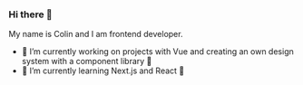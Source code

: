 ### Hi there 👋

My name is Colin and I am frontend developer.

- 🔭 I’m currently working on projects with Vue and creating an own design system with a component library 💚
- 🌱 I’m currently learning Next.js and React 💙

<!--
**cnschwarz/cnschwarz** is a ✨ _special_ ✨ repository because its `README.md` (this file) appears on your GitHub profile.

Here are some ideas to get you started:


- 🌱 I’m currently learning ...
- 👯 I’m looking to collaborate on ...
- 🤔 I’m looking for help with ...
- 💬 Ask me about ...
- 📫 How to reach me: ...
- 😄 Pronouns: ...
- ⚡ Fun fact: ...
-->

